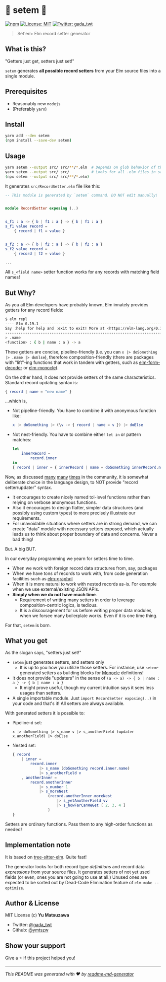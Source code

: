 # 🔸 setem 🔸
[![npm](https://img.shields.io/npm/v/setem)](https://www.npmjs.com/package/setem)
[![License: MIT](https://img.shields.io/badge/License-MIT-yellow.svg)](#)
[![Twitter: gada\_twt](https://img.shields.io/twitter/follow/gada\_twt.svg?style=social)](https://twitter.com/gada\_twt)

> Set'em: Elm record setter generator

## What is this?

"Getters just get, setters just set!"

`setem` generates **all possible record setters** from your Elm source files into a single module.

## Prerequisites

- Reasonably new `nodejs`
- (Preferably `yarn`)

## Install

```sh
yarn add --dev setem
(npm install --save-dev setem)
```

## Usage

```sh
yarn setem --output src/ src/**/*.elm  # Depends on glob behavior of the shell
yarn setem --output src/ src/          # Looks for all .elm files in src/ recursively
(npx setem --output src/ src/**/*.elm)
```

It generates `src/RecordSetter.elm` file like this:

```elm
-- This module is generated by `setem` command. DO NOT edit manually!


module RecordSetter exposing (..)


s_f1 : a -> { b | f1 : a } -> { b | f1 : a }
s_f1 value record =
    { record | f1 = value }


s_f2 : a -> { b | f2 : a } -> { b | f2 : a }
s_f2 value record =
    { record | f2 = value }

...
```

All `s_<field name>` setter function works for any records with matching field names!

## But Why?

As you all Elm developers have probably known, Elm innately provides getters for any record fields:

```sh
$ elm repl
---- Elm 0.19.1 ----------------------------------------------------------------
Say :help for help and :exit to exit! More at <https://elm-lang.org/0.19.1/repl>
--------------------------------------------------------------------------------
> .name
<function> : { b | name : a } -> a
```

These getters are concise, pipeline-friendly (i.e. you can `x |> doSomething |> .name |> doElse`), therefore composition-friendly (there are packages with "lift"-ing functions that work in tandem with getters, such as [elm-form-decoder] or [elm-monocle]).

[elm-form-decoder]: https://gihtub.com/arowM/elm-form-decoder
[elm-monocle]: https://github.com/arturopala/elm-monocle

On the other hand, it does not provide setters of the same characteristics.
Standard record updating syntax is:

```elm
{ record | name = "new name" }
```

...which is,

* Not pipeline-friendly. You have to combine it with anonymous function like:
  ```elm
  x |> doSomething |> (\v -> { record | name = v }) |> doElse
  ```
* Not nest-friendly. You have to combine either `let in` or pattern matches:
  ```elm
  let
      innerRecord =
          record.inner
  in
  { record | inner = { innerRecord | name = doSomething innerRecord.name } }
  ```

Now, as discussed
[many](https://groups.google.com/g/elm-discuss/c/46TJImv3LAg/m/4KPo8R6f5QEJ)
[many](https://discourse.elm-lang.org/t/a-record-update-function-operator/4083)
[times](https://discourse.elm-lang.org/t/proposal-record-setters/5920)
in the community, it is somewhat deliberate choice in the language design,
to NOT provide "record setter/updater" syntax.

* It encourages to create nicely named tol-level functions rather than relying on verbose anonymous functions.
* Also it encourages to design flatter, simpler data structures (and possibly using custom types) to more precisely illustrate our requirements.
* For unavoidable situations where setters are in strong demand, we can create "data" module with necessary setters exposed, which actually leads us to think about proper boundary of data and concerns. Never a bad thing!

But. A big BUT.

In our everyday programming we yearn for setters time to time.

* When we work with foreign record data structures from, say, packages
* When we have tons of records to work with, from code generation facilities such as [elm-graphql]
* When it is more natural to work with nested records as-is.
  For example when we use external/existing JSON APIs.
* **Simply when we do not have much time**.
  * Requirement of writing many setters in order to leverage composition-centric logics, is tedious.
  * It is a discouragement for us before writing proper data modules, when we forsee many boilerplate works. Even if it is one time thing.

[elm-graphql]: https://gihtub.com/dillonkearns/elm-graphql

For that, `setem` is born.

## What you get

As the slogan says, "setters just set!"

* `setem` just generates setters, and setters only
  * It is up to you how you utilize those setters.
    For instance, use `setem`-generated setters as building blocks for [Monocle][elm-monocle] definitions!
* It does not provide "updaters" in the sense of `(a -> a) -> { b | name : a } -> { b | name : a }`
  * It might prove useful, though my current intuition says it sees less usages than setters.
* A single importable module. Just `import RecordSetter exposing(..)` in your code and that's it! All setters are always available.

With generated setters it is possible to:

* Pipeline-d set:
  ```
  x |> doSomething |> s_name v |> s_anotherField (updater x.anotherField) |> doElse
  ```
* Nested set:
  ```elm
  { record
      | inner =
          record.inner
              |> s_name (doSomething record.inner.name)
              |> s_anotherField v
      , anotherInner =
          record.anotherInner
              |> s_number 1
              |> s_moreNest
                  (record.anotherInner.moreNest
                      |> s_yetAnotherField vv
                      |> s_howFarCanWeGet [ 2, 3, 4 ]
                  )
  }
  ```

Setters are ordinary functions. Pass them to any high-order functions as needed!

## Implementation note

It is based on [tree-sitter-elm](https://github.com/Razzeee/tree-sitter-elm). Quite fast!

The generator looks for both record type *definitions* and record data *expressions* from your source files.
It generates setters of not yet used fields (or even, ones you are not going to use at all.)
Unused ones are expected to be sorted out by Dead-Code Elimination feature of `elm make --optimize`.

## Author & License

MIT License (c) **Yu Matsuzawa**

* Twitter: [@gada\_twt](https://twitter.com/gada\_twt)
* Github: [@ymtszw](https://github.com/ymtszw)

## Show your support

Give a ⭐️ if this project helped you!


***
_This README was generated with ❤️ by [readme-md-generator](https://github.com/kefranabg/readme-md-generator)_

